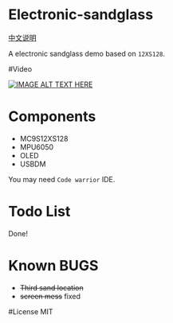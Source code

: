 # Electronic-sandglass
[中文说明](http://www.luoxufeiyan.com/2016/06/27/electronic-sandglass/)

A electronic sandglass demo based on `12XS128`.

#Video

[![IMAGE ALT TEXT HERE](http://img.youtube.com/vi/AHIPk462Mhk/0.jpg)](http://www.youtube.com/watch?v=AHIPk462Mhk)

# Components
* MC9S12XS128
* MPU6050
* OLED
* USBDM

You may need `Code warrior` IDE.  

# Todo List

Done!

# Known BUGS
* ~~Third sand location~~
* ~~screen mess~~ fixed

#License
MIT
